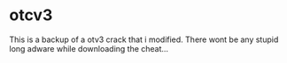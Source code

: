 # otcv3
This is a backup of a otv3 crack that i modified. There wont be any stupid long adware while downloading the cheat...
